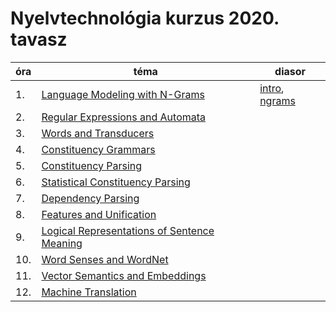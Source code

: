 # Nyelvtechnológia kurzus 2020. tavasz


| óra           | téma  | diasor | 
| ------------- | ----- | ------ |
| 1.  | [Language Modeling with N-Grams](https://github.com/ferenczizsani/nyelvtech/blob/master/n_gram/1_ngram.pdf) | [intro](https://github.com/ferenczizsani/nyelvtech/blob/master/slides/nyelvtech_olvszem_intro.pdf), [ngrams](https://github.com/ferenczizsani/nyelvtech/blob/master/slides/ngram_models_02_14.pdf) |
| 2.  | [Regular Expressions and Automata](https://github.com/rain1024/slp2-pdf/blob/master/chapter-wise-pdf/%5B02%5D%20Regular%20Expressions%20and%20Automata.pdf) | |
| 3.  | [Words and Transducers](https://github.com/rain1024/slp2-pdf/blob/master/chapter-wise-pdf/%5B03%5D%20Words%20%26%20Transducers.pdf) | |
| 4.  | [Constituency Grammars](https://github.com/ferenczizsani/nyelvtech/blob/master/constituency_gram/3_constituency_grammars.pdf) | |
| 5.  | [Constituency Parsing](https://github.com/ferenczizsani/nyelvtech/blob/master/constituency_gram/3_constituency_parsing.pdf) | |
| 6.  | [Statistical Constituency Parsing](https://github.com/ferenczizsani/nyelvtech/blob/master/constituency_gram/3_statistical_constituency_parsing.pdf) | |
| 7.  | [Dependency Parsing](https://github.com/ferenczizsani/nyelvtech/blob/master/constituency_gram/3_dependency_parsing.pdf) | |
| 8.  | [Features and Unification](https://github.com/ferenczizsani/nyelvtech/blob/master/features_unification/4_features_and_unification.pdf) | |
| 9.  | [Logical Representations of Sentence Meaning](https://github.com/ferenczizsani/nyelvtech/blob/master/word_senses/5_logical_representations_of_sentence_meaning.pdf) | |
| 10.  | [Word Senses and WordNet](https://github.com/ferenczizsani/nyelvtech/blob/master/word_senses/5_word_senses_and_wordnet.pdf) | |
| 11.  | [Vector Semantics and Embeddings](https://github.com/ferenczizsani/nyelvtech/blob/master/word_senses/5_vector_semantics_and_embedding.pdf) | |
| 12.  | [Machine Translation](https://github.com/ferenczizsani/nyelvtech/blob/master/machine_translation/6_machine_translation.pdf) | |
